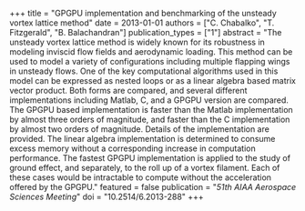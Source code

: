 +++
title = "GPGPU implementation and benchmarking of the unsteady vortex lattice method"
date = 2013-01-01
authors = ["C. Chabalko", "T. Fitzgerald", "B. Balachandran"]
publication_types = ["1"]
abstract = "The unsteady vortex lattice method is widely known for its robustness in modeling inviscid flow fields and aerodynamic loading.  This method can be used to model a variety of configurations including multiple flapping wings in unsteady flows.  One of the key computational algorithms used in this model can be expressed as nested loops or as a linear algebra based matrix vector product.  Both forms are compared, and several different implementations including Matlab, C, and a GPGPU version are compared.  The GPGPU based implementation is faster than the Matlab implementation by almost three orders of magnitude, and faster than the C implementation by almost two orders of magnitude.  Details of the implementation are provided.  The linear algebra implementation is determined to consume excess memory without a corresponding increase in computation performance.  The fastest GPGPU implementation is applied to the study of ground effect, and separately, to the roll up of a vortex filament.  Each of these cases would be intractable to compute without the acceleration offered by the GPGPU."
featured = false
publication = "*51th AIAA Aerospace Sciences Meeting*"
doi = "10.2514/6.2013-288"
+++
